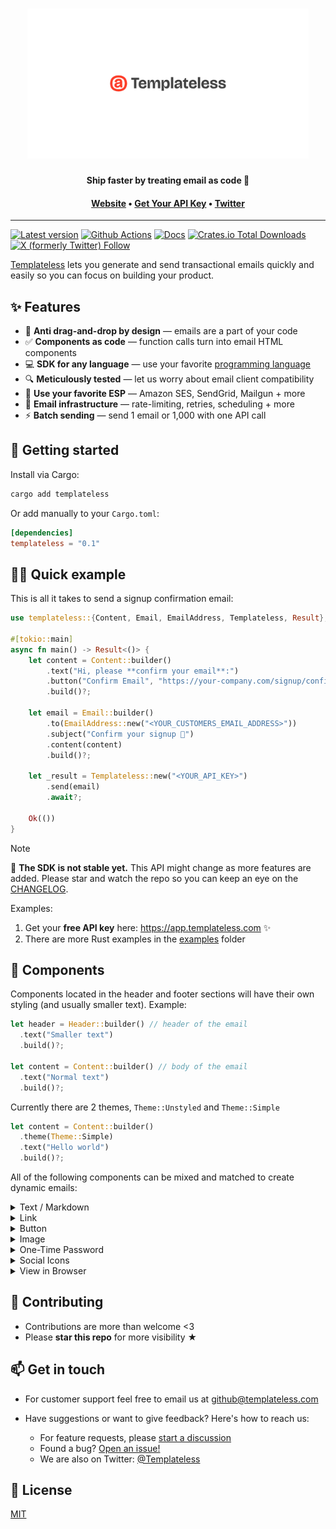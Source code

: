 <h1 align="center">
  <a href="https://templateless.com/">
    <img src="templateless.webp" alt="Templateless" width="450px">
  </a>
  <br />
</h1>

<p align="center">
  <b>Ship faster by treating email as code 🚀</b> <br />
</p>

<h4 align="center">
  <a href="https://templateless.com/">Website</a> &bull;
  <a href="https://app.templateless.com/">Get Your API Key</a> &bull;
  <a href="https://twitter.com/templateless">Twitter</a>
</h4>

---

[![Latest version](https://img.shields.io/crates/v/templateless.svg)](https://crates.io/crates/templateless)
[![Github Actions](https://img.shields.io/github/actions/workflow/status/templateless/templateless-rust/tests.yml)](https://github.com/templateless/templateless-rust/actions)
[![Docs](https://docs.rs/templateless/badge.svg)](https://docs.rs/templateless/latest/templateless/)
[![Crates.io Total Downloads](https://img.shields.io/crates/d/templateless)](https://crates.io/crates/templateless)
[![X (formerly Twitter) Follow](https://img.shields.io/twitter/follow/Templateless)](https://twitter.com/templateless)

[Templateless](https://templateless.com) lets you generate and send transactional emails quickly and easily so you can focus on building your product.

## ✨ Features

- 👋 **Anti drag-and-drop by design** — emails are a part of your code
- ✅ **Components as code** — function calls turn into email HTML components
- 💻 **SDK for any language** — use your favorite [programming language](https://github.com/orgs/templateless/repositories)
- 🔍 **Meticulously tested** — let us worry about email client compatibility
- 💌 **Use your favorite ESP** — Amazon SES, SendGrid, Mailgun + more
- 💪 **Email infrastructure** — rate-limiting, retries, scheduling + more
- ⚡ **Batch sending** — send 1 email or 1,000 with one API call

## 🚀 Getting started

Install via Cargo:

```bash
cargo add templateless
```

Or add manually to your `Cargo.toml`:

```toml
[dependencies]
templateless = "0.1"
```

## 👩‍💻 Quick example

This is all it takes to send a signup confirmation email:

```rust
use templateless::{Content, Email, EmailAddress, Templateless, Result};

#[tokio::main]
async fn main() -> Result<()> {
    let content = Content::builder()
        .text("Hi, please **confirm your email**:")
        .button("Confirm Email", "https://your-company.com/signup/confirm?token=XYZ")
        .build()?;

    let email = Email::builder()
        .to(EmailAddress::new("<YOUR_CUSTOMERS_EMAIL_ADDRESS>"))
        .subject("Confirm your signup 👋")
        .content(content)
        .build()?;

    let _result = Templateless::new("<YOUR_API_KEY>")
        .send(email)
        .await?;

    Ok(())
}
```

> [!NOTE]
> 🚧 **The SDK is not stable yet.** This API might change as more features are added. Please star and watch the repo so you can keep an eye on the [CHANGELOG](CHANGELOG.md).

Examples:

1. Get your **free API key** here: <https://app.templateless.com> ✨
1. There are more Rust examples in the [examples](examples) folder

## 💌 Components

Components located in the header and footer sections will have their own styling (and usually smaller text). Example:

```rust
let header = Header::builder() // header of the email
  .text("Smaller text")
  .build()?;

let content = Content::builder() // body of the email
  .text("Normal text")
  .build()?;
```

Currently there are 2 themes, `Theme::Unstyled` and `Theme::Simple`

```rust
let content = Content::builder()
  .theme(Theme::Simple)
  .text("Hello world")
  .build()?;
```

All of the following components can be mixed and matched to create dynamic emails:

<details>
  <summary>Text / Markdown</summary>

Text component allow you to insert a paragraph. Each paragraph supports basic markdown:

- Bold text: `**bold text**`
- Italic text: `_italic text_`
- Link: `[link text](https://example.com)`
- Also a link: `<https://example.com>`
- Headers (h1-h6):

  - `# Big Header`
  - `###### Small Header`

```rust
Content::builder()
  .text("## Thank you for signing up")
  .text("Please **verify your email** by [clicking here](https://example.com/confirm?token=XYZ)")
  .build()?;
```

</details>
<details><summary>Link</summary>

Link component adds an anchor tag. This is the same as a text component with the link written in markdown:

```rust
Content::builder()
  .link("Confirm Email", "https://example.com/confirm?token=XYZ") // or...
  .text("[Confirm Email](https://example.com/confirm?token=XYZ)")
  .build()?;
```

</details>
<details><summary>Button</summary>

Button can also be used as a call to action. Button color is set via your dashboard's app color.

```rust
Content::builder()
  .button("Confirm Email", "https://example.com/confirm?token=XYZ")
  .build()?;
```

</details>
<details><summary>Image</summary>

Image component will link to an image within your email. Keep in mind that a lot of email clients will prevent images from being loaded automatically for privacy reasons.

```rust
Content::builder()
  .image(
    "https://placekitten.com/300/200",  // where the image is hosted
    Some("https://example.com"),        // [optional] link url, if you want it to be clickable
    Some(300),                          // [optional] width
    Some(200),                          // [optional] height
    Some("Alt text"),                   // [optional] alternate text
  )
  .build()?;
```

Only the `src` parameter is required; everything else is optional.

**If you have "Image Optimization" turned on:**

1. Your images will be cached and distributed by our CDN for faster loading. The cache does not expire. If you'd like to re-cache, simply append a query parameter to the end of your image url.
1. Images will be converted into formats that are widely supported by email clients. The following image formats will be processed automatically:

    - Jpeg
    - Png
    - Gif
    - WebP
    - Tiff
    - Ico
    - Bmp
    - Svg

1. Maximum image size is 5MB for free accounts and 20MB for paid accounts.
1. You can specify `width` and/or `height` if you'd like (they are optional). Keep in mind that images will be scaled down to fit within the email theme, if they're too large.

</details>
<details><summary>One-Time Password</summary>

OTP component is designed for showing temporary passwords and reset codes.

```rust
Content::builder()
  .text("Here's your **temporary login code**:")
  .otp("XY78-2BT0-YFNB-ALW9")
  .build()?;
```

</details>
<details><summary>Social Icons</summary>

You can easily add social icons with links by simply specifying the username. Usually, this component is placed in the footer of the email.

These are all the supported platforms:

```rust
Content::builder()
  .socials(vec![
    SocialItem::new(Service::Website, "https://example.com"),
    SocialItem::new(Service::Email, "username@example.com"),
    SocialItem::new(Service::Phone, "123-456-7890"), // `tel:` link
    SocialItem::new(Service::Facebook, "Username"),
    SocialItem::new(Service::YouTube, "ChannelID"),
    SocialItem::new(Service::Twitter, "Username"),
    SocialItem::new(Service::X, "Username"),
    SocialItem::new(Service::GitHub, "Username"),
    SocialItem::new(Service::Instagram, "Username"),
    SocialItem::new(Service::LinkedIn, "Username"),
    SocialItem::new(Service::Slack, "Org"),
    SocialItem::new(Service::Discord, "Username"),
    SocialItem::new(Service::TikTok, "Username"),
    SocialItem::new(Service::Snapchat, "Username"),
    SocialItem::new(Service::Threads, "Username"),
    SocialItem::new(Service::Telegram, "Username"),
  ])
  .build()?;
```

</details>
<details><summary>View in Browser</summary>

If you'd like your recipients to be able to read the email in a browser, you can add the "view in browser" component that will automatically generate a link.

**This will make the email public to anyone that has access to the link.**

Usually, this is placed in the header or footer of the email.

```rust
Content::builder()
  .view_in_browser("Read Email in Browser")
  .build()?;
```

</details>

## 🤝 Contributing

- Contributions are more than welcome <3
- Please **star this repo** for more visibility ★

## 📫 Get in touch

- For customer support feel free to email us at [github@templateless.com](mailto:github@templateless.com)

- Have suggestions or want to give feedback? Here's how to reach us:

    - For feature requests, please [start a discussion](https://github.com/templateless/templateless-rust/discussions)
    - Found a bug? [Open an issue!](https://github.com/templateless/templateless-rust/issues)
    - We are also on Twitter: [@Templateless](https://twitter.com/templateless)

## 🍻 License

[MIT](LICENSE)